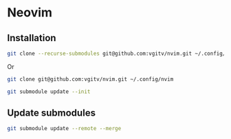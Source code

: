 # Neovim

## Installation

```bash
git clone --recurse-submodules git@github.com:vgitv/nvim.git ~/.config/nvim
```

Or

```bash
git clone git@github.com:vgitv/nvim.git ~/.config/nvim
```

```bash
git submodule update --init
```


## Update submodules

```bash
git submodule update --remote --merge
```
